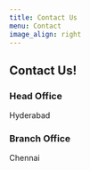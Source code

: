 ```yaml
---
title: Contact Us
menu: Contact
image_align: right
---
```


## **Contact** Us!

### Head Office ###

Hyderabad

### Branch Office ###

Chennai